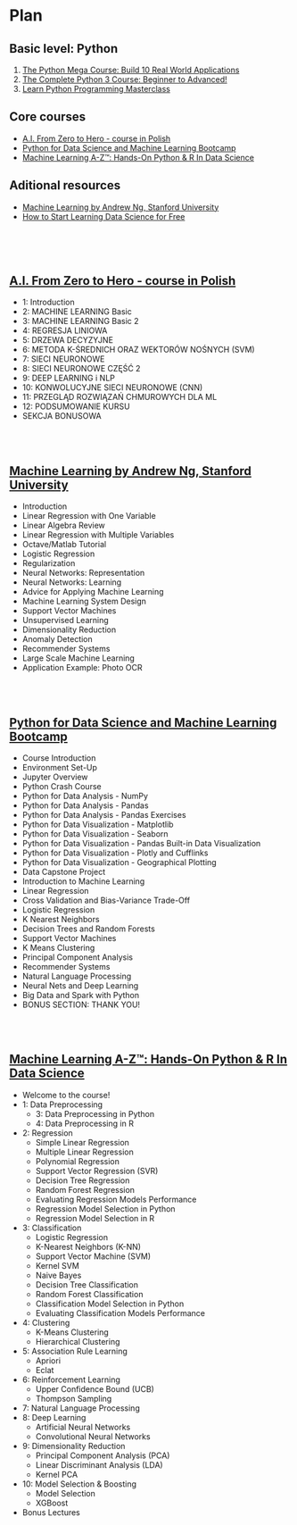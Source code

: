 # Plan
## Basic level: Python
1. [The Python Mega Course: Build 10 Real World Applications](https://www.udemy.com/course/the-python-mega-course/)
1. [The Complete Python 3 Course: Beginner to Advanced!](https://www.udemy.com/course/python-complete/)
1. [Learn Python Programming Masterclass](https://www.udemy.com/course/python-the-complete-python-developer-course/)

## Core courses
- [A.I. From Zero to Hero - course in Polish](https://github.com/DanBanasiak/30-Days-Of-MachineLearning/blob/master/resources.md#ai-from-zero-to-hero---course-in-polish)
- [Python for Data Science and Machine Learning Bootcamp](https://github.com/DanBanasiak/30-Days-Of-MachineLearning/blob/master/resources.md#python-for-data-science-and-machine-learning-bootcamp)
- [Machine Learning A-Z™: Hands-On Python & R In Data Science](https://github.com/DanBanasiak/30-Days-Of-MachineLearning/blob/master/resources.md#machine-learning-a-z-hands-on-python--r-in-data-science)

## Aditional resources
- [Machine Learning by Andrew Ng, Stanford University](https://github.com/DanBanasiak/30-Days-Of-MachineLearning/blob/master/resources.md#machine-learning-by-andrew-ng-stanford-university)
- [How to Start Learning Data Science for Free](https://lambdaschool.com/the-commons/how-to-start-learning-data-science-for-free)

<br/><br/><br/>

## [A.I. From Zero to Hero - course in Polish](https://szkolachmury.pl/a-i-od-zera-do-bohatera/)
- 1: Introduction
- 2: MACHINE LEARNING Basic
- 3: MACHINE LEARNING Basic 2
- 4: REGRESJA LINIOWA
- 5: DRZEWA DECYZYJNE
- 6: METODA K-ŚREDNICH ORAZ WEKTORÓW NOŚNYCH (SVM)
- 7: SIECI NEURONOWE
- 8: SIECI NEURONOWE CZĘŚĆ 2
- 9: DEEP LEARNING i NLP
- 10: KONWOLUCYJNE SIECI NEURONOWE (CNN)
- 11: PRZEGLĄD ROZWIĄZAŃ CHMUROWYCH DLA ML
- 12: PODSUMOWANIE KURSU
- SEKCJA BONUSOWA

<br/><br/>

## [Machine Learning by Andrew Ng, Stanford University](https://www.coursera.org/learn/machine-learning)
- Introduction
- Linear Regression with One Variable
- Linear Algebra Review
- Linear Regression with Multiple Variables
- Octave/Matlab Tutorial
- Logistic Regression
- Regularization
- Neural Networks: Representation
- Neural Networks: Learning
- Advice for Applying Machine Learning
- Machine Learning System Design
- Support Vector Machines
- Unsupervised Learning
- Dimensionality Reduction
- Anomaly Detection
- Recommender Systems
- Large Scale Machine Learning
- Application Example: Photo OCR

<br/><br/>

## [Python for Data Science and Machine Learning Bootcamp](https://www.udemy.com/course/python-for-data-science-and-machine-learning-bootcamp/)
- Course Introduction
- Environment Set-Up
- Jupyter Overview
- Python Crash Course
- Python for Data Analysis - NumPy
- Python for Data Analysis - Pandas
- Python for Data Analysis - Pandas Exercises
- Python for Data Visualization - Matplotlib
- Python for Data Visualization - Seaborn
- Python for Data Visualization - Pandas Built-in Data Visualization
- Python for Data Visualization - Plotly and Cufflinks
- Python for Data Visualization - Geographical Plotting
- Data Capstone Project
- Introduction to Machine Learning
- Linear Regression
- Cross Validation and Bias-Variance Trade-Off
- Logistic Regression
- K Nearest Neighbors
- Decision Trees and Random Forests
- Support Vector Machines
- K Means Clustering
- Principal Component Analysis
- Recommender Systems
- Natural Language Processing
- Neural Nets and Deep Learning
- Big Data and Spark with Python
- BONUS SECTION: THANK YOU!

<br/><br/>

## [Machine Learning A-Z™: Hands-On Python & R In Data Science](https://www.udemy.com/course/machinelearning/)
- Welcome to the course!
- 1: Data Preprocessing
    - 3: Data Preprocessing in Python
    - 4: Data Preprocessing in R
- 2: Regression
    - Simple Linear Regression
    - Multiple Linear Regression
    - Polynomial Regression
    - Support Vector Regression (SVR)
    - Decision Tree Regression
    - Random Forest Regression
    - Evaluating Regression Models Performance
    - Regression Model Selection in Python
    - Regression Model Selection in R
- 3: Classification
    - Logistic Regression
    - K-Nearest Neighbors (K-NN)
    - Support Vector Machine (SVM)
    - Kernel SVM
    - Naive Bayes
    - Decision Tree Classification
    - Random Forest Classification
    - Classification Model Selection in Python
    - Evaluating Classification Models Performance
- 4: Clustering
    - K-Means Clustering
    - Hierarchical Clustering
- 5: Association Rule Learning
    - Apriori
    - Eclat
- 6: Reinforcement Learning
    - Upper Confidence Bound (UCB)
    - Thompson Sampling
- 7: Natural Language Processing
- 8: Deep Learning
    - Artificial Neural Networks
    - Convolutional Neural Networks
- 9: Dimensionality Reduction
    - Principal Component Analysis (PCA)
    - Linear Discriminant Analysis (LDA)
    - Kernel PCA
- 10: Model Selection & Boosting
    - Model Selection
    - XGBoost
- Bonus Lectures
